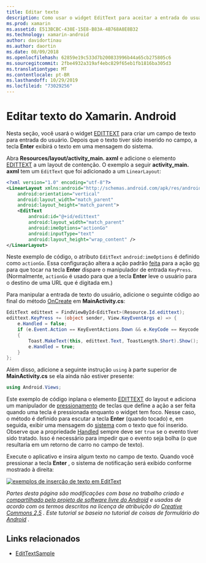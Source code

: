 ```yaml
---
title: Editar texto
description: Como usar o widget EditText para aceitar a entrada do usuário.
ms.prod: xamarin
ms.assetid: E513BCBC-438E-15E8-B83A-4B768A8E8B32
ms.technology: xamarin-android
author: davidortinau
ms.author: daortin
ms.date: 08/09/2018
ms.openlocfilehash: 62859e19c533d7b200833996b44a65cb275805c6
ms.sourcegitcommit: 2fbe4932a319af4ebc829f65eb1fb1816ba305d3
ms.translationtype: MT
ms.contentlocale: pt-BR
ms.lasthandoff: 10/29/2019
ms.locfileid: "73029256"
---
```

# <a name="xamarinandroid-edit-text"></a>Editar texto do Xamarin. Android

Nesta seção, você usará o widget [EDITTEXT](xref:Android.Widget.EditText) para criar um campo de texto para entrada do usuário. Depois que o texto tiver sido inserido no campo, a tecla **Enter** exibirá o texto em uma mensagem do sistema.

Abra **Resources/layout/activity_main. axml** e adicione o elemento [EDITTEXT](xref:Android.Widget.EditText) a um layout de contenção. O exemplo a seguir **activity_main. axml** tem um `EditText` que foi adicionado a um `LinearLayout`:

```xml
<?xml version="1.0" encoding="utf-8"?>
<LinearLayout xmlns:android="http://schemas.android.com/apk/res/android"
    android:orientation="vertical"
    android:layout_width="match_parent"
    android:layout_height="match_parent">
    <EditText
        android:id="@+id/edittext"
        android:layout_width="match_parent"
        android:imeOptions="actionGo"
        android:inputType="text"
        android:layout_height="wrap_content" />
</LinearLayout>
```

Neste exemplo de código, o atributo `EditText` `android:imeOptions` é definido como `actionGo`. Essa configuração altera a ação padrão [feita](https://developer.android.com/reference/android/view/inputmethod/EditorInfo#IME_ACTION_DONE) para a ação [go](https://developer.android.com/reference/android/view/inputmethod/EditorInfo#IME_ACTION_GO) para que tocar na tecla **Enter** dispare o manipulador de entrada `KeyPress`.
(Normalmente, `actionGo` é usado para que a tecla **Enter** leve o usuário para o destino de uma URL que é digitada em.)

Para manipular a entrada de texto do usuário, adicione o seguinte código ao final do método [OnCreate](xref:Android.App.Activity.OnCreate*) em **MainActivity.cs**:

```csharp
EditText edittext = FindViewById<EditText>(Resource.Id.edittext);
edittext.KeyPress += (object sender, View.KeyEventArgs e) => {
    e.Handled = false;
    if (e.Event.Action == KeyEventActions.Down && e.KeyCode == Keycode.Enter) 
    {
        Toast.MakeText(this, edittext.Text, ToastLength.Short).Show();
        e.Handled = true;
    }
};
```

Além disso, adicione a seguinte instrução `using` à parte superior de **MainActivity.cs** se ela ainda não estiver presente:

```csharp
using Android.Views;
```

Este exemplo de código inplana o elemento [EDITTEXT](xref:Android.Widget.EditText) do layout e adiciona um manipulador de [pressionamento](xref:Android.Views.View.KeyPress) de teclas que define a ação a ser feita quando uma tecla é pressionada enquanto o widget tem foco. Nesse caso, o método é definido para escutar a tecla **Enter** (quando tocado) e, em seguida, exibir uma mensagem do [sistema](xref:Android.Widget.Toast) com o texto que foi inserido. Observe que a propriedade [Handled](xref:Android.Views.View.KeyEventArgs.Handled) sempre deve ser `true` se o evento tiver sido tratado. Isso é necessário para impedir que o evento seja bolha (o que resultaria em um retorno de carro no campo de texto).

Execute o aplicativo e insira algum texto no campo de texto. Quando você pressionar a tecla **Enter** , o sistema de notificação será exibido conforme mostrado à direita:

[![exemplos de inserção de texto em EditText](edit-text-images/edit-text-sml.png)](edit-text-images/edit-text.png#lightbox)

*Partes desta página são modificações com base no trabalho criado e* [*compartilhado pelo projeto de software livre do Android*](https://code.google.com/policies.html) *e usadas de acordo com os termos descritos na licença de atribuição do* [*Creative Commons 2,5*](https://creativecommons.org/licenses/by/2.5/) *. Este tutorial se baseia no tutorial de coisas de formulário do* [*Android*](https://developer.android.com/resources/tutorials/views/hello-formstuff.html) *.*

## <a name="related-links"></a>Links relacionados

- [EditTextSample](https://docs.microsoft.com/samples/xamarin/monodroid-samples/userinterface-edittextsample)
